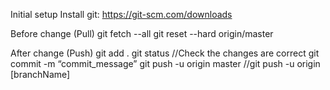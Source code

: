Initial setup
Install git: https://git-scm.com/downloads

 
Before change (Pull)
git fetch --all
git reset --hard origin/master

After change (Push)
git add . 
git status //Check the changes are correct
git commit -m “commit_message”
git push -u origin master //git push -u origin [branchName]


